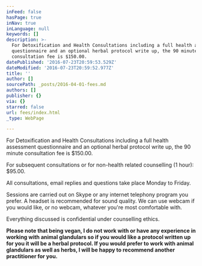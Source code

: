 ```yaml
---
inFeed: false
hasPage: true
inNav: true
inLanguage: null
keywords: []
description: >-
  For Detoxification and Health Consultations including a full health assessment
  questionnaire and an optional herbal protocol write up, the 90 minute
  consultation fee is $150.00.
datePublished: '2016-07-23T20:59:53.529Z'
dateModified: '2016-07-23T20:59:52.977Z'
title: ''
author: []
sourcePath: _posts/2016-04-01-fees.md
authors: []
publisher: {}
via: {}
starred: false
url: fees/index.html
_type: WebPage

---
```

For Detoxification and Health Consultations including a full health assessment questionnaire and an optional herbal protocol write up, the 90 minute consultation fee is $150.00\.

For subsequent consultations or for non-health related counselling (1 hour): $95.00\.

All consultations, email replies and questions take place Monday to Friday.

Sessions are carried out on Skype or any internet telephony program you prefer. A headset is recommended for sound quality. We can use webcam if you would like, or no webcam, whatever you're most comfortable with.

Everything discussed is confidential under counselling ethics.

**Please note that being vegan, I do not work with or have any experience in working with animal glandulars so if you would like a protocol written up for you it will be a herbal protocol. If you would prefer to work with animal glandulars as well as herbs, I will be happy to recommend another practitioner for you.**